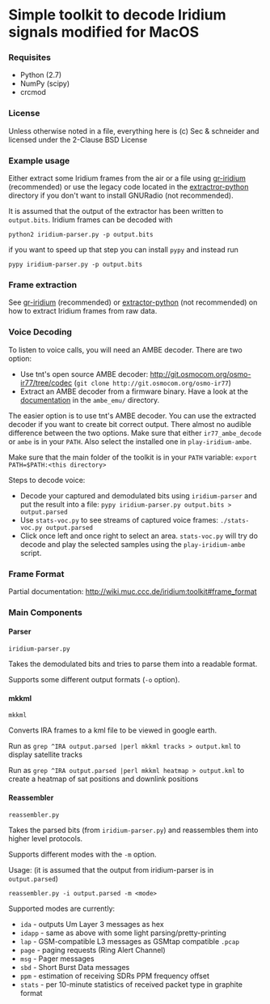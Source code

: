 # Simple toolkit to decode Iridium signals modified for MacOS

### Requisites

 * Python (2.7)
 * NumPy (scipy)
 * crcmod

### License

Unless otherwise noted in a file, everything here is (c) Sec & schneider and licensed under the 2-Clause BSD License

### Example usage
Either extract some Iridium frames from the air or a file using [gr-iridium](https://github.com/muccc/gr-iridium) (recommended) or use the legacy code located in the [extractror-python](extractor-python/) directory if you don't want to install GNURadio (not recommended).

It is assumed that the output of the extractor has been written to `output.bits`. Iridium frames can be decoded with

    python2 iridium-parser.py -p output.bits

if you want to speed up that step you can install `pypy` and instead run

    pypy iridium-parser.py -p output.bits

### Frame extraction
See  [gr-iridium](https://github.com/muccc/gr-iridium) (recommended) or [extractor-python](extractor-python/) (not recommended) on how to extract Iridium frames from raw data.

### Voice Decoding
To listen to voice calls, you will need an AMBE decoder. There are two option:
 - Use tnt's open source AMBE decoder: http://git.osmocom.org/osmo-ir77/tree/codec (`git clone http://git.osmocom.org/osmo-ir77`)
 - Extract an AMBE decoder from a firmware binary. Have a look at the [documentation](ambe_emu/Readme.md) in the `ambe_emu/` directory.

The easier option is to use tnt's AMBE decoder. You can use the extracted decoder if you want to create bit correct output. There almost no audible difference between the two options. Make sure that either `ir77_ambe_decode` or `ambe` is in your `PATH`. Also select the installed one in `play-iridium-ambe`.

Make sure that the main folder of the toolkit is in your `PATH` variable: `export PATH=$PATH:<this directory>`

Steps to decode voice:
 - Decode your captured and demodulated bits using `iridium-parser` and put the result into a file: `pypy iridium-parser.py output.bits > output.parsed`
 - Use `stats-voc.py` to see streams of captured voice frames: `./stats-voc.py output.parsed`
 - Click once left and once right to select an area. `stats-voc.py` will try do decode and play the selected samples using the `play-iridium-ambe` script.

### Frame Format
Partial documentation: http://wiki.muc.ccc.de/iridium:toolkit#frame_format

### Main Components

#### Parser

`iridium-parser.py`

Takes the demodulated bits and tries to parse them into a readable format.

Supports some different output formats (`-o` option).

#### mkkml

`mkkml`

Converts IRA frames to a kml file to be viewed in google earth.

Run as `grep ^IRA output.parsed |perl mkkml tracks > output.kml` to display satellite tracks

Run as `grep ^IRA output.parsed |perl mkkml heatmap > output.kml` to create a heatmap of sat positions and downlink positions

#### Reassembler

`reassembler.py`

Takes the parsed bits (from `iridium-parser.py`) and reassembles them into higher level protocols.

Supports different modes with the `-m` option.

Usage: (it is assumed that the output from iridium-parser is in `output.parsed`)

    reassembler.py -i output.parsed -m <mode>

Supported modes are currently:

* `ida` - outputs Um Layer 3 messages as hex
* `idapp` - same as above with some light parsing/pretty-printing
* `lap` - GSM-compatible L3 messages as GSMtap compatible `.pcap`
* `page` - paging requests (Ring Alert Channel)
* `msg` - Pager messages
* `sbd` - Short Burst Data messages
* `ppm` - estimation of receiving SDRs PPM frequency offset
* `stats` - per 10-minute statistics of received packet type in graphite format

